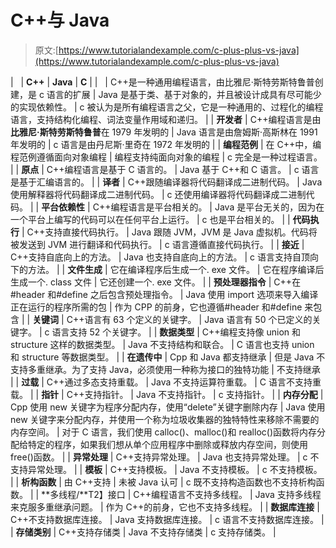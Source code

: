 # C++与 Java

> 原文:[https://www.tutorialandexample.com/c-plus-plus-vs-java](https://www.tutorialandexample.com/c-plus-plus-vs-java)

|   | **C++** | **Java** | **C** |
|   | C++是一种通用编程语言，由比雅尼·斯特劳斯特鲁普创建，是 c 语言的扩展 | Java 是基于类、基于对象的，并且被设计成具有尽可能少的实现依赖性。 | c 被认为是所有编程语言之父，它是一种通用的、过程化的编程语言，支持结构化编程、词法变量作用域和递归。 |
| **开发者** | C++编程语言是由**比雅尼·斯特劳斯特鲁普**在 1979 年发明的 | Java 语言是由詹姆斯·高斯林在 1991 年发明的 | c 语言是由丹尼斯·里奇在 1972 年发明的 |
| **编程范例** | 在 C++中，编程范例遵循面向对象编程 | 编程支持纯面向对象的编程 | c 完全是一种过程语言。 |
| **原点** | C++编程语言是基于 C 语言的。 | Java 基于 C++和 C 语言。 | c 语言是基于汇编语言的。 |
| **译者** | C++跟随编译器将代码翻译成二进制代码。 | Java 使用解释器将代码翻译成二进制代码。 | c 还使用编译器将代码翻译成二进制代码。 |
| **平台依赖性** | C++编程语言是平台相关的。 | Java 是平台无关的，因为在一个平台上编写的代码可以在任何平台上运行。 | c 也是平台相关的。 |
| **代码执行** | C++支持直接代码执行。 | Java 跟随 JVM，JVM 是 Java 虚拟机。代码将被发送到 JVM 进行翻译和代码执行。 | c 语言遵循直接代码执行。 |
| **接近** | C++支持自底向上的方法。 | Java 也支持自底向上的方法。 | c 语言支持自顶向下的方法。 |
| **文件生成** | 它在编译程序后生成一个. exe 文件。 | 它在程序编译后生成一个. class 文件 | 它还创建一个. exe 文件。 |
| **预处理器指令** | C++在#header 和#define 之后包含预处理指令。 | Java 使用 import 选项来导入编译正在运行的程序所需的包 | 作为 CPP 的前身，它也遵循#header 和#define 来包含 |
| **关键词** | C++语言有 63 个定义的关键字。 | Java 语言有 50 个已定义的关键字。 | c 语言支持 52 个关键字。 |
| **数据类型** | C++编程支持像 union 和 structure 这样的数据类型。 | Java 不支持结构和联合。 | C 语言也支持 union 和 structure 等数据类型。 |
| **在遗传中** | Cpp 和 Java 都支持继承 | 但是 Java 不支持多重继承。为了支持 Java，必须使用一种称为接口的独特功能 | 不支持继承 |
| **过载** | C++通过多态支持重载。 | Java 不支持运算符重载。 | C 语言不支持重载。 |
| **指针** | C++支持指针。 | Java 不支持指针。 | c 支持指针。 |
| **内存分配** | Cpp 使用 new 关键字为程序分配内存，使用“delete”关键字删除内存 | Java 使用 new 关键字来分配内存，并使用一个称为垃圾收集器的独特特性来移除不需要的内存空间。 | 对于 C 语言，我们使用 calloc()、malloc()和 realloc()函数将内存分配给特定的程序，如果我们想从单个应用程序中删除或释放内存空间，则使用 free()函数。 |
| **异常处理** | C++支持异常处理。 | Java 也支持异常处理。 | c 不支持异常处理。 |
| **模板** | C++支持模板。 | Java 不支持模板。 | c 不支持模板。 |
| **析构函数** | 由 C++支持 | 未被 Java 认可 | c 既不支持构造函数也不支持析构函数。 |
| **多线程/**T2】接口 | C++编程语言不支持多线程。 | Java 支持多线程来克服多重继承问题。 | 作为 C++的前身，它也不支持多线程。 |
| **数据库连接** | C++不支持数据库连接。 | Java 支持数据库连接。 | c 语言不支持数据库连接。 |
| **存储类别** | C++支持存储类 | Java 不支持存储类 | c 支持存储类。 |